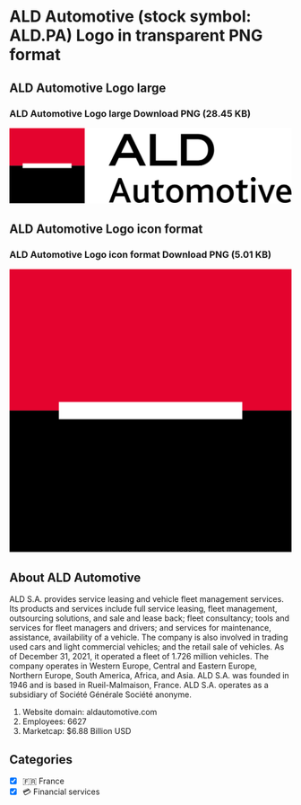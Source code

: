 # ALD Automotive (stock symbol: ALD.PA) Logo in transparent PNG format

## ALD Automotive Logo large

### ALD Automotive Logo large Download PNG (28.45 KB)

![ALD Automotive Logo large Download PNG (28.45 KB)](/img/orig/ALD.PA_BIG-8f4c6bd3.png)

## ALD Automotive Logo icon format

### ALD Automotive Logo icon format Download PNG (5.01 KB)

![ALD Automotive Logo icon format Download PNG (5.01 KB)](/img/orig/ALD.PA-48cf8abf.png)

## About ALD Automotive

ALD S.A. provides service leasing and vehicle fleet management services. Its products and services include full service leasing, fleet management, outsourcing solutions, and sale and lease back; fleet consultancy; tools and services for fleet managers and drivers; and services for maintenance, assistance, availability of a vehicle. The company is also involved in trading used cars and light commercial vehicles; and the retail sale of vehicles. As of December 31, 2021, it operated a fleet of 1.726 million vehicles. The company operates in Western Europe, Central and Eastern Europe, Northern Europe, South America, Africa, and Asia. ALD S.A. was founded in 1946 and is based in Rueil-Malmaison, France. ALD S.A. operates as a subsidiary of Société Générale Société anonyme.

1. Website domain: aldautomotive.com
2. Employees: 6627
3. Marketcap: $6.88 Billion USD


## Categories
- [x] 🇫🇷 France
- [x] 💳 Financial services
